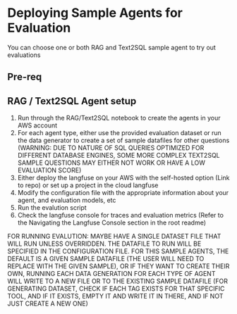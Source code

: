 # Deploying Sample Agents for Evaluation

You can choose one or both RAG and Text2SQL sample agent to try out evaluations

## Pre-req


## RAG / Text2SQL Agent setup

1. Run through the RAG/Text2SQL notebook to create the agents in your AWS account
2. For each agent type, either use the provided evaluation dataset or run the data generator to create a set of sample datafiles for other questions (WARNING: DUE TO NATURE OF SQL QUERIES OPTIMIZED FOR DIFFERENT DATABASE ENGINES, SOME MORE COMPLEX TEXT2SQL SAMPLE QUESTIONS MAY EITHER NOT WORK OR HAVE A LOW EVALUATION SCORE)
3. Either deploy the langfuse on your AWS with the self-hosted option (Link to repo) or set up a project in the cloud langfuse
4. Modify the configuration file with the appropriate information about your agent, and evaluation models, etc
5. Run the evalution script
6. Check the langfuse console for traces and evaluation metrics (Refer to the Navigating the Langfuse Console section in the root readme)


FOR RUNNING EVALUTION: MAYBE HAVE A SINGLE DATASET FILE THAT WILL RUN UNLESS OVERRIDDEN. THE DATAFILE TO RUN WILL BE SPECIFIED IN THE CONFIGURATION FILE. FOR THIS SAMPLE AGENTS, THE DEFAULT IS A GIVEN SAMPLE DATAFILE (THE USER WILL NEED TO REPLACE WITH THE GIVEN SAMPLE), OR IF THEY WANT TO CREATE THEIR OWN, RUNNING EACH DATA GENERATION FOR EACH TYPE OF AGENT WILL WRITE TO A NEW FILE OR TO THE EXISTING SAMPLE DATAFILE (FOR GENERATING DATASET, CHECK IF EACH TAG EXISTS FOR THAT SPECIFIC TOOL, AND IF IT EXISTS, EMPTY IT AND WRITE IT IN THERE, AND IF NOT JUST CREATE A NEW ONE)


